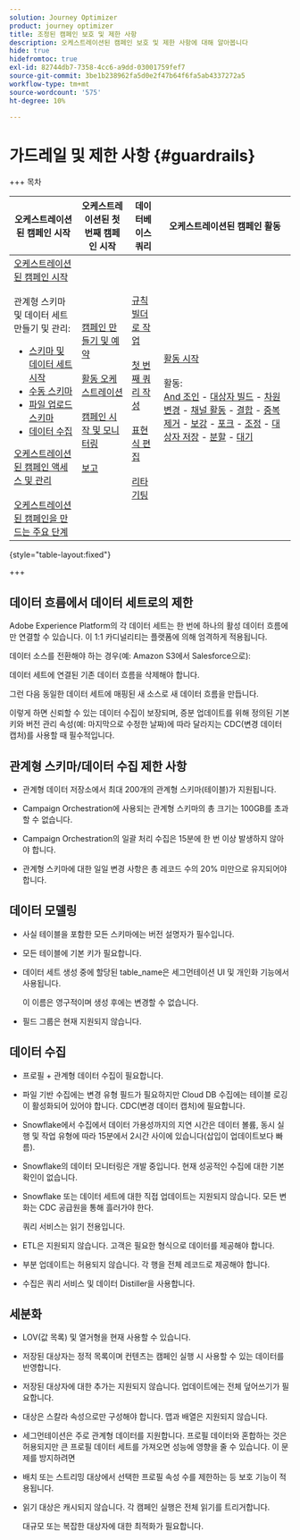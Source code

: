 ```yaml
---
solution: Journey Optimizer
product: journey optimizer
title: 조정된 캠페인 보호 및 제한 사항
description: 오케스트레이션된 캠페인 보호 및 제한 사항에 대해 알아봅니다
hide: true
hidefromtoc: true
exl-id: 82744db7-7358-4cc6-a9dd-03001759fef7
source-git-commit: 3be1b238962fa5d0e2f47b64f6fa5ab4337272a5
workflow-type: tm+mt
source-wordcount: '575'
ht-degree: 10%

---
```


# 가드레일 및 제한 사항 {#guardrails}

+++ 목차

| 오케스트레이션된 캠페인 시작 | 오케스트레이션된 첫 번째 캠페인 시작 | 데이터베이스 쿼리 | 오케스트레이션된 캠페인 활동 |
|---|---|---|---|
| [오케스트레이션된 캠페인 시작](gs-orchestrated-campaigns.md)<br/><br/>관계형 스키마 및 데이터 세트 만들기 및 관리:</br> <ul><li>[스키마 및 데이터 세트 시작](gs-schemas.md)</li><li>[수동 스키마](manual-schema.md)</li><li>[파일 업로드 스키마](file-upload-schema.md)</li><li>[데이터 수집](ingest-data.md)</li></ul>[오케스트레이션된 캠페인 액세스 및 관리](access-manage-orchestrated-campaigns.md)<br/><br/>[오케스트레이션된 캠페인을 만드는 주요 단계](gs-campaign-creation.md) | [캠페인 만들기 및 예약](create-orchestrated-campaign.md)<br/><br/>[활동 오케스트레이션](orchestrate-activities.md)<br/><br/>[캠페인 시작 및 모니터링](start-monitor-campaigns.md)<br/><br/>[보고](reporting-campaigns.md) | [규칙 빌더로 작업](orchestrated-rule-builder.md)<br/><br/>[첫 번째 쿼리 작성](build-query.md)<br/><br/>[표현식 편집](edit-expressions.md)<br/><br/>[리타기팅](retarget.md) | [활동 시작](activities/about-activities.md)<br/><br/>활동:<br/>[And 조인](activities/and-join.md) - [대상자 빌드](activities/build-audience.md) - [차원 변경](activities/change-dimension.md) - [채널 활동](activities/channels.md) - [결합](activities/combine.md) - [중복 제거](activities/deduplication.md) - [보강](activities/enrichment.md) - [포크](activities/fork.md) - [조정](activities/reconciliation.md) - [대상자 저장](activities/save-audience.md) - [분할](activities/split.md) - [대기](activities/wait.md) |

{style="table-layout:fixed"}

+++

## 데이터 흐름에서 데이터 세트로의 제한

Adobe Experience Platform의 각 데이터 세트는 한 번에 하나의 활성 데이터 흐름에만 연결할 수 있습니다. 이 1:1 카디널리티는 플랫폼에 의해 엄격하게 적용됩니다.

데이터 소스를 전환해야 하는 경우(예: Amazon S3에서 Salesforce으로):

데이터 세트에 연결된 기존 데이터 흐름을 삭제해야 합니다.

그런 다음 동일한 데이터 세트에 매핑된 새 소스로 새 데이터 흐름을 만듭니다.

이렇게 하면 신뢰할 수 있는 데이터 수집이 보장되며, 증분 업데이트를 위해 정의된 기본 키와 버전 관리 속성(예: 마지막으로 수정한 날짜)에 따라 달라지는 CDC(변경 데이터 캡처)를 사용할 때 필수적입니다.


## 관계형 스키마/데이터 수집 제한 사항

* 관계형 데이터 저장소에서 최대 200개의 관계형 스키마(테이블)가 지원됩니다.

* Campaign Orchestration에 사용되는 관계형 스키마의 총 크기는 100GB를 초과할 수 없습니다.

* Campaign Orchestration의 일괄 처리 수집은 15분에 한 번 이상 발생하지 않아야 합니다.

* 관계형 스키마에 대한 일일 변경 사항은 총 레코드 수의 20% 미만으로 유지되어야 합니다.

## 데이터 모델링

* 사실 테이블을 포함한 모든 스키마에는 버전 설명자가 필수입니다.

* 모든 테이블에 기본 키가 필요합니다.

* 데이터 세트 생성 중에 할당된 table_name은 세그먼테이션 UI 및 개인화 기능에서 사용됩니다.

  이 이름은 영구적이며 생성 후에는 변경할 수 없습니다.

* 필드 그룹은 현재 지원되지 않습니다.

## 데이터 수집

* 프로필 + 관계형 데이터 수집이 필요합니다.

* 파일 기반 수집에는 변경 유형 필드가 필요하지만 Cloud DB 수집에는 테이블 로깅이 활성화되어 있어야 합니다. CDC(변경 데이터 캡처)에 필요합니다.

* Snowflake에서 수집에서 데이터 가용성까지의 지연 시간은 데이터 볼륨, 동시 실행 및 작업 유형에 따라 15분에서 2시간 사이에 있습니다(삽입이 업데이트보다 빠름).

* Snowflake의 데이터 모니터링은 개발 중입니다. 현재 성공적인 수집에 대한 기본 확인이 없습니다.

* Snowflake 또는 데이터 세트에 대한 직접 업데이트는 지원되지 않습니다. 모든 변화는 CDC 공급원을 통해 흘러가야 한다.

  쿼리 서비스는 읽기 전용입니다.

* ETL은 지원되지 않습니다. 고객은 필요한 형식으로 데이터를 제공해야 합니다.

* 부분 업데이트는 허용되지 않습니다. 각 행을 전체 레코드로 제공해야 합니다.

* 수집은 쿼리 서비스 및 데이터 Distiller을 사용합니다.

## 세분화

* LOV(값 목록) 및 열거형을 현재 사용할 수 있습니다.

* 저장된 대상자는 정적 목록이며 컨텐츠는 캠페인 실행 시 사용할 수 있는 데이터를 반영합니다.

* 저장된 대상자에 대한 추가는 지원되지 않습니다. 업데이트에는 전체 덮어쓰기가 필요합니다.

* 대상은 스칼라 속성으로만 구성해야 합니다. 맵과 배열은 지원되지 않습니다.

* 세그먼테이션은 주로 관계형 데이터를 지원합니다. 프로필 데이터와 혼합하는 것은 허용되지만 큰 프로필 데이터 세트를 가져오면 성능에 영향을 줄 수 있습니다. 이 문제를 방지하려면

* 배치 또는 스트리밍 대상에서 선택한 프로필 속성 수를 제한하는 등 보호 기능이 적용됩니다.

* 읽기 대상은 캐시되지 않습니다. 각 캠페인 실행은 전체 읽기를 트리거합니다.

  대규모 또는 복잡한 대상자에 대한 최적화가 필요합니다.